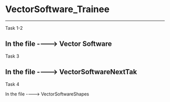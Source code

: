 # VectorSoftware_Trainee
----------------------------------
Task 1-2

In the file ---->      Vector Software
----------------------------------
Task 3

In the file ---->      VectorSoftwareNextTak
----------------------------------
Task 4

In the file ---->      VectorSoftwareShapes
